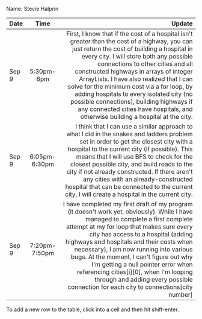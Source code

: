 Name: Stevie Halprin

| Date  |     Time      |                                                                                                                                                                                                                                                                                                                                                                                                                                                                                                                                       Update |
|:------|:-------------:|---------------------------------------------------------------------------------------------------------------------------------------------------------------------------------------------------------------------------------------------------------------------------------------------------------------------------------------------------------------------------------------------------------------------------------------------------------------------------------------------------------------------------------------------:|
| Sep 9 |  5:30pm-6pm   | First, I know that if the cost of a hospital isn't greater than the cost of a highway, you can just return the cost of building a hospital in every city. I will store both any possible connections to other cities and all constructed highways in arrays of integer ArrayLists. I have also realized that I can solve for the minimum cost via a for loop, by adding hospitals to every isolated city (no possible connections), building highways if any connected cities have hospitals, and otherwise building a hospital at the city. |
| Sep 9 | 6:05pm-6:30pm |                                                                    I think that I can use a similar approach to what I did in the snakes and ladders problem set in order to get the closest city with a hospital to the current city (if possible). This means that I will use BFS to check for the closest possible city, and build roads to the city if not already constructed. If there aren't any cities with an already-constructed hospital that can be connected to the current city, I will create a hospital in the current city. |
| Sep 9 | 7:20pm-7:50pm |               I have completed my first draft of my program (it doesn't work yet, obviously). While I have managed to complete a first complete attempt at my for loop that makes sure every city has access to a hospital (adding highways and hospitals and their costs when necessary), I am now running into various bugs. At the moment, I can't figure out why I'm getting a null pointer error when referencing cities[i][0], when I'm looping through and adding every possible connection for each city to connections[city number] |


To add a new row to the table, click into a cell and then hit shift-enter.